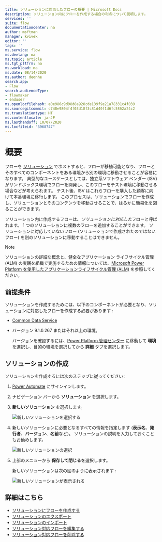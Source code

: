 ```yaml
---
title: ソリューションに対応したフローの概要 | Microsoft Docs
description: ソリューション内にフローを作成する場合の利点について説明します。
services: ''
suite: flow
documentationcenter: na
author: msftman
manager: kvivek
editor: ''
tags: ''
ms.service: flow
ms.devlang: na
ms.topic: article
ms.tgt_pltfrm: na
ms.workload: na
ms.date: 08/14/2020
ms.author: deonhe
search.app:
- Flow
search.audienceType:
- flowmaker
- enduser
ms.openlocfilehash: a0e986c9d98d8a928cde139f9e21a78331c4f039
ms.sourcegitcommit: c748e9804f4f03d18f3c81d40f1d6fc5862a24c2
ms.translationtype: HT
ms.contentlocale: ja-JP
ms.lasthandoff: 10/07/2020
ms.locfileid: "3968747"
---
```

# <a name="overview"></a>概要


フローを [ソリューション](/power-platform/alm/solution-concepts-alm) でホストすると、フローが移植可能となり、フローとそのすべてのコンポーネントをある環境から別の環境に移動させることが容易になります。 典型的なユースケースとしては、独立系ソフトウェア ベンダー (ISV) がサンドボックス環境でフローを開発し、このフローをテスト環境に移動させる場合などが考えられます。 テスト後、ISV はこれらフローを購入した顧客に向けて本番環境に移行します。 このプロセスは、ソリューションでフローを作成し、ソリューションとそのコンテンツを移動させることで、はるかに簡易化を図ることができます。

ソリューション内に作成するフローは、*ソリューションに対応した*フローと呼ばれます。 1 つのソリューションに複数のフローを追加することができます。 ソリューションに対応していないフロー (ソリューションで作成されたのではないフロー) を別のソリューションに移動することはできません。

> [!NOTE]
> ソリューションの詳細な概念と、健全なアプリケーション ライフサイクル管理 (ALM) の実践を組織で実施するための情報については、[Microsoft Power Platform を使用したアプリケーションライフサイクル管理 (ALM)](/power-platform/alm/) を参照してください。

## <a name="prerequisites"></a>前提条件

ソリューションを作成するためには、以下のコンポーネントが必要となり、ソリューションに対応したフローを作成する必要があります :

- [Common Data Service](https://docs.microsoft.com/powerapps/maker/common-data-service/data-platform-intro)
- バージョン 9.1.0.267 またはそれ以上の環境。

  バージョンを確認するには、[Power Platform 管理センター](https://admin.powerplatform.microsoft.com/) に移動して **環境** を選択し、目的の環境を選択してから **詳細** タブを選択します。

## <a name="create-a-solution"></a>ソリューションの作成

ソリューションを作成するには次のステップに従ってください :

1. [Power Automate](https://flow.microsoft.com) にサインインします。
1. ナビゲーション バーから **ソリューション** を選択します。

1. **新しいソリューション** を選択します。

   ![新しいソリューションを選択する](./media/overview-solution-flows/select-new-solution.png "新しいソリューションを選択する画面")

1. 新しいソリューションに必要となるすべての情報を指定します (**表示名**、**発行者**、**バージョン**、**名前**など)。 ソリューションの説明を入力しておくこともお勧めします。

   ![新しいソリューションの選択](./media/overview-solution-flows/new-solution.png "新しいソリューション プロパティ画面")

1. 上部のメニューから **保存して閉じる**を選択します。

  
   新しいソリューションは次の図のように表示されます :


   ![新しいソリューションが表示される](./media/overview-solution-flows/new-solution-created.png "*ソリューション* 画面に表示される新しいソリューション")


  
## <a name="learn-more"></a>詳細はこちら

- [ソリューションにフローを作成する](./create-flow-solution.md)
- [ソリューションのエクスポート](./export-flow-solution.md)
- [ソリューションのインポート](./import-flow-solution.md)
- [ソリューション対応フローを編集する](./edit-solution-aware-flow.md)
- [ソリューション対応フローを削除する](./remove-solution-aware-flow.md)
